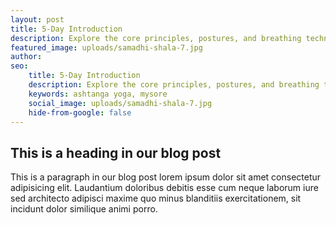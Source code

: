 ```yaml
---
layout: post
title: 5-Day Introduction
description: Explore the core principles, postures, and breathing techniques of Ashtanga Yoga, setting the foundation for a lifelong yoga practice during this immersive program.
featured_image: uploads/samadhi-shala-7.jpg
author: 
seo: 
    title: 5-Day Introduction
    description: Explore the core principles, postures, and breathing techniques of Ashtanga Yoga, setting the foundation for a lifelong yoga practice during this immersive program.
    keywords: ashtanga yoga, mysore
    social_image: uploads/samadhi-shala-7.jpg
    hide-from-google: false
---
```


## This is a heading in our blog post 

This  is a paragraph in our blog post lorem ipsum dolor sit amet consectetur adipisicing elit. Laudantium doloribus debitis esse cum neque laborum iure sed architecto adipisci maxime quo minus blanditiis exercitationem, sit incidunt dolor similique animi porro.